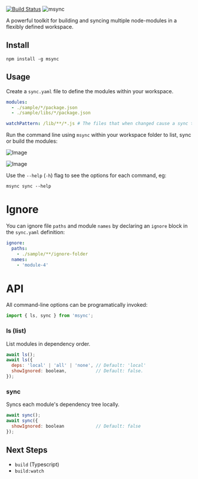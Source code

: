 [![Build Status](https://travis-ci.org/philcockfield/msync.svg?branch=master)](https://travis-ci.org/philcockfield/msync)
![msync](https://cloud.githubusercontent.com/assets/185555/25552911/06c09016-2cfa-11e7-910c-a3723dff3f12.png)


A powerful toolkit for building and syncing multiple node-modules in a flexibly defined workspace.



## Install

    npm install -g msync



## Usage
Create a `sync.yaml` file to define the modules within your workspace.

```yaml
modules:
  - ./sample/*/package.json
  - ./sample/libs/*/package.json

watchPattern: /lib/**/*.js # The files that when changed cause a sync to occur.
```

Run the command line using `msync` within your workspace folder to list, sync or build the modules:

![Image](https://cloud.githubusercontent.com/assets/185555/25553885/7f7b1206-2d13-11e7-8b06-52489f9e556d.png)

![Image](https://cloud.githubusercontent.com/assets/185555/25554301/ceeb7894-2d1d-11e7-802c-5427e1d56244.png)

Use the `--help` (`-h`) flag to see the options for each command, eg:

    msync sync --help

# Ignore
You can ignore file `paths` and module `names` by declaring an `ignore` block in the `sync.yaml` definition:


```yaml
ignore:
  paths:
    - ./sample/**/ignore-folder
  names:
    - 'module-4'

```




# API
All command-line options can be programatically invoked:

```js
import { ls, sync } from 'msync';
```

### ls (list)
List modules in dependency order.

```js
await ls();
await ls({ 
  deps: 'local' | 'all' | 'none', // Default: 'local'
  showIgnored: boolean,           // Default: false.
});
```

### sync
Syncs each module's dependency tree locally.

```js
await sync();
await sync({ 
  showIgnored: boolean            // Default: false 
});
```



## Next Steps
- `build` (Typescript)
- `build:watch`
